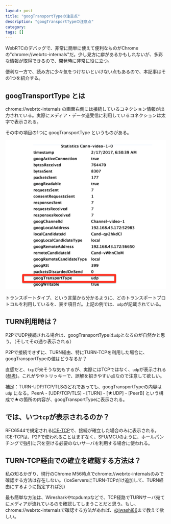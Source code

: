 ```yaml
---
layout: post
title: "googTransportTypeの注意点"
description: "googTransportTypeの注意点"
category: 
tags: []
---
```


WebRTCのデバッグで、非常に簡単に使えて便利なものがChromeの"chrome://webrtc-internals"だ。少し見方に癖があるかもしれないが、多彩な情報が取得できるので、開発時に非常に役に立つ。

便利な一方で、読み方に少々気をつけないといけない点もあるので、本記事はその1つを紹介する。

## googTransportType とは

chrome://webrtc-internals の画面右側には接続しているコネクション情報が出力されている。実際にメディア・データ送受信に利用しているコネクションは太字で表示される。

その中の項目の1つに googTransportType というものがある。

![googTransportType](/assets/images/20170217_chromewebrtcinternal.png)

トランスポートタイプ、という言葉から分かるように、どのトランスポートプロトコルを利用しているを、表す項目だ。上記の例では、`udp`が記載されている。

## TURN利用時は？

P2PでUDP接続される場合は、googTransportTypeは`udp`となるのが自然かと思う。（そしてその通り表示される）

P2Pで接続できずに、TURN経由、特にTURN-TCPを利用した場合に、googTransportTypeの値はどうなるか？

直感だと、`tcp`が来そうな気もするが、実際にはTCPではなく、`udp`が表示される([参考](https://bugs.chromium.org/p/webrtc/issues/detail?id=2985))。これがややトリッキーで、誤解を招きやすい点なので注意して欲しい。

補足：TURN-UDP/TCP/TLSのどれであっても、googTransportTypeの内容は `udp` になる。PeerA - [UDP/TCP/TLS] - [TURN] - [★UDP] - [PeerB] という構成で★の箇所の内容が、googTransportTypeに表示される。

## では、いつ`tcp`が表示されるのか？

RFC6544で規定される[ICE-TCP](https://tools.ietf.org/html/rfc6544)で、接続が確立した場合のみに表示される。ICE-TCPは、P2Pで使われることはまずなく、SFU/MCUのように、ホールパンチングで強引に穴を空ける必要のないサーバを利用する場合に使われる。

## TURN-TCP経由での確立を確認する方法は？

私の知るかぎり、現行のChrome M56時点でchrome://webrtc-internalsのみで確認する方法は存在しない。（iceServersにTURN-TCPだけ追加して、TURN経由にするように指定すれば別)

最も簡単な方法は、Wiresharkやtcpdumpなどで、TCP経路でTURNサーバ宛てにメディアが流れているのを確認してしまうことだと思う。もし、chrome://webrtc-internalsで確認する方法があれば、[@iwashi86](https://twitter.com/iwashi86)まで教えて欲しい。
